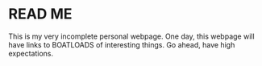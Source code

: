 # READ ME

This is my very incomplete personal webpage.
One day, this webpage will have links to BOATLOADS of interesting things. Go ahead, have high expectations.